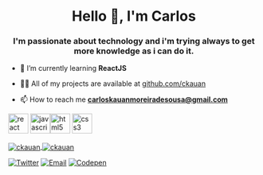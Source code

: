 <h1 align="center">Hello 👋, I'm Carlos</h1>
<h3 align="center">I'm passionate about technology and i'm trying always to get more knowledge as i can do it.</h3>


- 🌱 I’m currently learning **ReactJS**

- 👨‍💻 All of my projects are available at [github.com/ckauan](/ckauan)

- 📫 How to reach me **carloskauanmoreiradesousa@gmail.com**

<p align="left"><img src="https://devicons.github.io/devicon/devicon.git/icons/react/react-original-wordmark.svg" alt="react" width="40" height="40"/> <img src="https://devicons.github.io/devicon/devicon.git/icons/javascript/javascript-original.svg" alt="javascript" width="40" height="40"/><img src="https://devicons.github.io/devicon/devicon.git/icons/html5/html5-original-wordmark.svg" alt="html5" width="40" height="40"/> <img src="https://devicons.github.io/devicon/devicon.git/icons/css3/css3-original-wordmark.svg" alt="css3" width="40" height="40"/></p>

<a href="https://github.com/ckauan">
  <img align="center" src="https://github-readme-stats.vercel.app/api?username=ckauan&show_icons=true&theme=vue" alt="ckauan" /> 
</a>
<a href="https://github.com/ckauan/convoychat">
  <img align="center" src="https://github-readme-stats.vercel.app/api/top-langs/?username=ckauan&layout=compact&show_icons=true&theme=vue" alt="ckauan" />
</a>
<br>

[![Twitter](https://img.shields.io/badge/@carlaodamassaa-1DA1F2?style=circle&logo=twitter&logoColor=white)](https://twitter.com/carlaodamassaa) 
[![Email](https://img.shields.io/badge/carloskauanmoreiradesousa@gmail.com-D14836?style=flat-square&logo=gmail&logoColor=white)](mailto:carloskauanmoreiradesousa@gmail.com)
[![Codepen](https://img.shields.io/badge/ckauan-1DA1F2?style=flat-square&logo=codepen&logoColor=white)](https://codepen.io/ckauan) 

